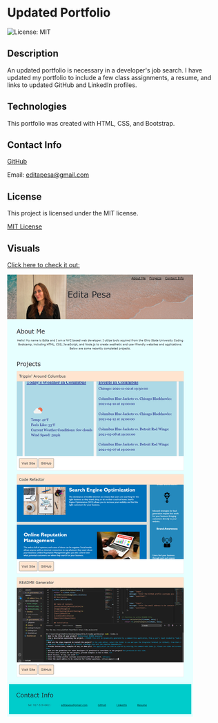 # Updated Portfolio
![License: MIT](https://img.shields.io/badge/License-MIT-yellow.svg)


## Description
An updated portfolio is necessary in a developer's job search. I have updated my portfolio to include a few class assignments, a resume, and links to updated GitHub and LinkedIn profiles.  

## Technologies
This portfolio was created with HTML, CSS, and Bootstrap.


## Contact Info
[GitHub](https://github.com/editapesa)

Email: editapesa@gmail.com


## License
This project is licensed under the MIT license.

[MIT License](https://opensource.org/licenses/MIT)

## Visuals
[Click here to check it out:](https://editapesa.github.io/Updated-Portfolio/)

![demo pic](assets/images/portfolio-pic.jpg)

